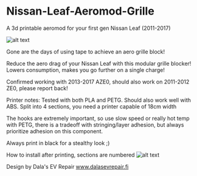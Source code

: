 # Nissan-Leaf-Aeromod-Grille
A 3d printable aeromod for your first gen Nissan Leaf (2011-2017)

![alt text](https://github.com/dalathegreat/Nissan-Leaf-Aeromod-Grille/blob/master/Result.jpg)

Gone are the days of using tape to achieve an aero grille block!

Reduce the aero drag of your Nissan Leaf with this modular grille blocker! Lowers consumption, makes you go further on a single charge!

Confirmed working with 2013-2017 AZE0, should also work on 2011-2012 ZE0, please report back!


Printer notes:
Tested with both PLA and PETG. Should also work well with ABS. Split into 4 sections, you need a printer capable of 18cm width

The hooks are extremely important, so use slow speed or really hot temp with PETG, there is a tradeoff with stringing/layer adhesion, but always prioritize adhesion on this component.

Always print in black for a stealthy look ;)

How to install after printing, sections are numbered
![alt text](https://github.com/dalathegreat/Nissan-Leaf-Aeromod-Grille/blob/master/HowToInstall.PNG)

Design by Dala's EV Repair
www.dalasevrepair.fi
